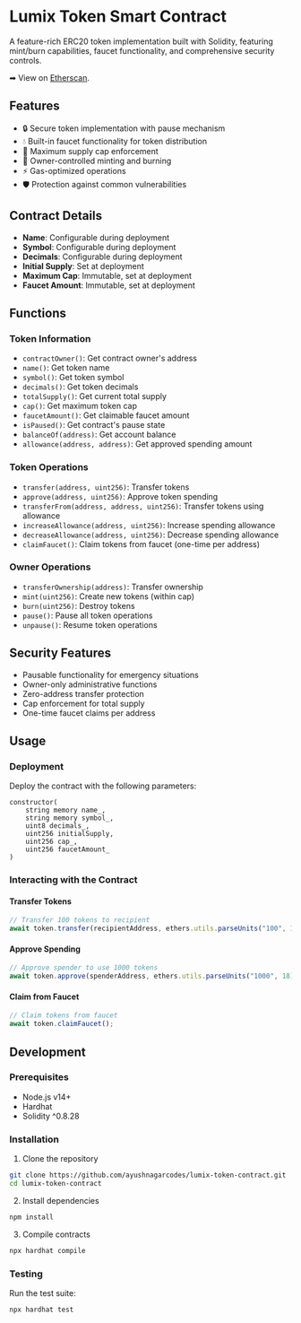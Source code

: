 # Lumix Token Smart Contract

A feature-rich ERC20 token implementation built with Solidity, featuring mint/burn capabilities, faucet functionality, and comprehensive security controls.

➡ View on [Etherscan](https://sepolia.etherscan.io/token/0x2e7cf6dcc96b5fcf187112a0214caac3c589e3df).

## Features

- 🔒 Secure token implementation with pause mechanism
- 💧 Built-in faucet functionality for token distribution
- 🎯 Maximum supply cap enforcement
- 🔐 Owner-controlled minting and burning
- ⚡ Gas-optimized operations
- 🛡️ Protection against common vulnerabilities

## Contract Details

- **Name**: Configurable during deployment
- **Symbol**: Configurable during deployment
- **Decimals**: Configurable during deployment
- **Initial Supply**: Set at deployment
- **Maximum Cap**: Immutable, set at deployment
- **Faucet Amount**: Immutable, set at deployment

## Functions

### Token Information

- `contractOwner()`: Get contract owner's address
- `name()`: Get token name
- `symbol()`: Get token symbol
- `decimals()`: Get token decimals
- `totalSupply()`: Get current total supply
- `cap()`: Get maximum token cap
- `faucetAmount()`: Get claimable faucet amount
- `isPaused()`: Get contract's pause state
- `balanceOf(address)`: Get account balance
- `allowance(address, address)`: Get approved spending amount

### Token Operations

- `transfer(address, uint256)`: Transfer tokens
- `approve(address, uint256)`: Approve token spending
- `transferFrom(address, address, uint256)`: Transfer tokens using allowance
- `increaseAllowance(address, uint256)`: Increase spending allowance
- `decreaseAllowance(address, uint256)`: Decrease spending allowance
- `claimFaucet()`: Claim tokens from faucet (one-time per address)

### Owner Operations

- `transferOwnership(address)`: Transfer ownership
- `mint(uint256)`: Create new tokens (within cap)
- `burn(uint256)`: Destroy tokens
- `pause()`: Pause all token operations
- `unpause()`: Resume token operations

## Security Features

- Pausable functionality for emergency situations
- Owner-only administrative functions
- Zero-address transfer protection
- Cap enforcement for total supply
- One-time faucet claims per address

## Usage

### Deployment

Deploy the contract with the following parameters:

```solidity
constructor(
    string memory name_,
    string memory symbol_,
    uint8 decimals_,
    uint256 initialSupply,
    uint256 cap_,
    uint256 faucetAmount_
)
```

### Interacting with the Contract

#### Transfer Tokens

```javascript
// Transfer 100 tokens to recipient
await token.transfer(recipientAddress, ethers.utils.parseUnits("100", 18));
```

#### Approve Spending

```javascript
// Approve spender to use 1000 tokens
await token.approve(spenderAddress, ethers.utils.parseUnits("1000", 18));
```

#### Claim from Faucet

```javascript
// Claim tokens from faucet
await token.claimFaucet();
```

## Development

### Prerequisites

- Node.js v14+
- Hardhat
- Solidity ^0.8.28

### Installation

1. Clone the repository

```bash
git clone https://github.com/ayushnagarcodes/lumix-token-contract.git
cd lumix-token-contract
```

2. Install dependencies

```bash
npm install
```

3. Compile contracts

```bash
npx hardhat compile
```

### Testing

Run the test suite:

```bash
npx hardhat test
```
